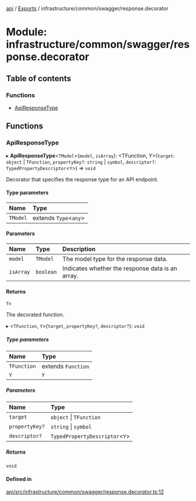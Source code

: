 [api](../README.md) / [Exports](../modules.md) / infrastructure/common/swagger/response.decorator

# Module: infrastructure/common/swagger/response.decorator

## Table of contents

### Functions

- [ApiResponseType](infrastructure_common_swagger_response_decorator.md#apiresponsetype)

## Functions

### ApiResponseType

▸ **ApiResponseType**\<`TModel`\>(`model`, `isArray`): \<TFunction, Y\>(`target`: `object` \| `TFunction`, `propertyKey?`: `string` \| `symbol`, `descriptor?`: `TypedPropertyDescriptor`\<`Y`\>) => `void`

Decorator that specifies the response type for an API endpoint.

#### Type parameters

| Name     | Type                    |
| :------- | :---------------------- |
| `TModel` | extends `Type`\<`any`\> |

#### Parameters

| Name      | Type      | Description                                      |
| :-------- | :-------- | :----------------------------------------------- |
| `model`   | `TModel`  | The model type for the response data.            |
| `isArray` | `boolean` | Indicates whether the response data is an array. |

#### Returns

`fn`

The decorated function.

▸ \<`TFunction`, `Y`\>(`target`, `propertyKey?`, `descriptor?`): `void`

##### Type parameters

| Name        | Type               |
| :---------- | :----------------- |
| `TFunction` | extends `Function` |
| `Y`         | `Y`                |

##### Parameters

| Name           | Type                             |
| :------------- | :------------------------------- |
| `target`       | `object` \| `TFunction`          |
| `propertyKey?` | `string` \| `symbol`             |
| `descriptor?`  | `TypedPropertyDescriptor`\<`Y`\> |

##### Returns

`void`

#### Defined in

[api/src/infrastructure/common/swagger/response.decorator.ts:12](https://github.com/No-Country/restaurant-reservation-manager/blob/d2fd85f/api/src/infrastructure/common/swagger/response.decorator.ts#L12)
